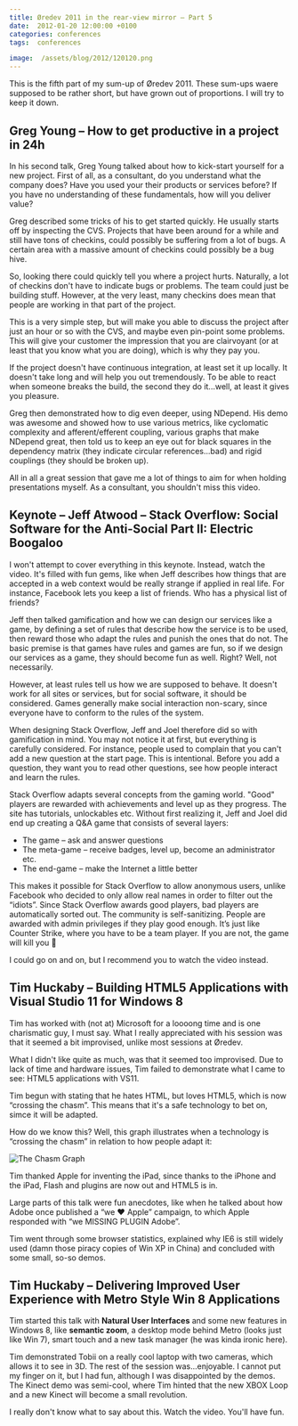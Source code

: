 ```yaml
---
title: Øredev 2011 in the rear-view mirror – Part 5
date:  2012-01-20 12:00:00 +0100
categories: conferences
tags:  conferences

image:  /assets/blog/2012/120120.png
---
```


This is the fifth part of my sum-up of Øredev 2011. These sum-ups waere supposed
to be rather short, but have grown out of proportions. I will try to keep it down.


## Greg Young – How to get productive in a project in 24h

In his second talk, Greg Young talked about how to kick-start yourself for a new
project. First of all, as a consultant, do you understand what the company does?
Have you used your their products or services before? If you have no understanding
of these fundamentals, how will you deliver value?

Greg described some tricks of his to get started quickly. He usually starts
off by inspecting the CVS. Projects that have been around for a while and still
have tons of checkins, could possibly be suffering from a lot of bugs. A certain
area with a massive amount of checkins could possibly be a bug hive.

So, looking there could quickly tell you where a project hurts. Naturally, a lot
of checkins don't have to indicate bugs or problems. The team could just be 
building stuff. However, at the very least, many checkins does mean that people
are working in that part of the project.

This is a very simple step, but will make you able to discuss the project after
just an hour or so with the CVS, and maybe even pin-point some problems. This
will give your customer the impression that you are clairvoyant (or at least that
you know what you are doing), which is why they pay you.

If the project doesn't have continuous integration, at least set it up locally.
It doesn't take long and will help you out tremendously. To be able to react
when someone breaks the build, the second they do it...well, at least it gives you
pleasure.

Greg then demonstrated how to dig even deeper, using NDepend. His demo was awesome
and showed how to use various metrics, like cyclomatic complexity and afferent/efferent coupling, various graphs that make NDepend great, then told us to keep an eye out for black squares in the dependency matrix (they indicate circular references...bad) and rigid couplings (they should be broken up).

All in all a great session that gave me a lot of things to aim for when holding
presentations myself. As a consultant, you shouldn't miss this video.


## Keynote – Jeff Atwood – Stack Overflow: Social Software for the Anti-Social Part II: Electric Boogaloo

I won't attempt to cover everything in this keynote. Instead, watch the video. 
It's filled with fun gems, like when Jeff describes how things that are accepted 
in a web context would be really strange if applied in real life. For instance, 
Facebook lets you keep a list of friends. Who has a physical list of friends?

Jeff then talked gamification and how we can design our services like a game, by
defining a set of rules that describe how the service is to be used, then reward
those who adapt the rules and punish the ones that do not. The basic premise is
that games have rules and games are fun, so if we design our services as a game,
they should become fun as well. Right? Well, not necessarily.

However, at least rules tell us how we are supposed to behave. It doesn't work
for all sites or services, but for social software, it should be considered.
Games generally make social interaction non-scary, since everyone have to conform
to the rules of the system.

When designing Stack Overflow, Jeff and Joel therefore did so with gamification
in mind. You may not notice it at first, but everything is carefully considered.
For instance, people used to complain that you can't add a new question at the 
start page. This is intentional. Before you add a question, they want you to read
other questions, see how people interact and learn the rules.

Stack Overflow adapts several concepts from the gaming world. "Good" players are
rewarded with achievements and level up as they progress. The site has tutorials,
unlockables etc. Without first realizing it, Jeff and Joel did end up creating a
Q&A game that consists of several layers:

- The game – ask and answer questions
- The meta-game – receive badges, level up, become an administrator etc.
- The end-game – make the Internet a little better

This makes it possible for Stack Overflow to allow anonymous users, unlike
Facebook who decided to only allow real names in order to filter out the “idiots”.
Since Stack Overflow awards good players, bad players are automatically sorted out.
The community is self-sanitizing. People are awarded with admin privileges if they
play good enough. It’s just like Counter Strike, where you have to be a team player.
If you are not, the game will kill you 🙂

I could go on and on, but I recommend you to watch the video instead.


## Tim Huckaby – Building HTML5 Applications with Visual Studio 11 for Windows 8

Tim has worked with (not at) Microsoft for a loooong time and is one charismatic
guy, I must say. What I really appreciated with his session was that it seemed a
bit improvised, unlike most sessions at Øredev. 

What I didn't like quite as much, was that it seemed too improvised. Due to lack
of time and hardware issues, Tim failed to demonstrate what I came to see: HTML5 applications with VS11.

Tim begun with stating that he hates HTML, but loves HTML5, which is now “crossing
the chasm”. This means that it's a safe technology to bet on, simce it will be adapted. 

How do we know this? Well, this graph illustrates when a technology is “crossing
the chasm” in relation to how people adapt it:

![The Chasm Graph]({{page.image}})

Tim thanked Apple for inventing the iPad, since thanks to the iPhone and the iPad,
Flash and plugins are now out and HTML5 is in.

Large parts of this talk were fun anecdotes, like when he talked about how Adobe
once published a “we ♥ Apple” campaign, to which Apple responded with “we MISSING
PLUGIN Adobe”.

Tim went through some browser statistics, explained why IE6 is still widely used
(damn those piracy copies of Win XP in China) and concluded with some small, so-so demos.


## Tim Huckaby – Delivering Improved User Experience with Metro Style Win 8 Applications

Tim started this talk with **Natural User Interfaces** and some new features in
Windows 8, like **semantic zoom**, a desktop mode behind Metro (looks just like
Win 7), smart touch and a new task manager (he was kinda ironic here).

Tim demonstrated Tobii on a really cool laptop with two cameras, which allows it
to see in 3D. The rest of the session was...enjoyable. I cannot put my finger on
it, but I had fun, although I was disappointed by the demos. The Kinect demo was
semi-cool, where Tim hinted that the new XBOX Loop and a new Kinect will become a
small revolution.

I really don't know what to say about this. Watch the video. You'll have fun.